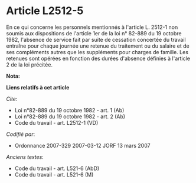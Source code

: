 # Article L2512-5

En ce qui concerne les personnels mentionnés à l'article L. 2512-1 non soumis aux dispositions de l'article 1er de la loi n°
82-889 du 19 octobre 1982, l'absence de service fait par suite de cessation concertée du travail entraîne pour chaque journée
une retenue du traitement ou du salaire et de ses compléments autres que les suppléments pour charges de famille. Les
retenues sont opérées en fonction des durées d'absence définies à l'article 2 de la loi précitée.

**Nota:**



**Liens relatifs à cet article**

_Cite_:

  - Loi n°82-889 du 19 octobre 1982 - art. 1 (Ab)
  - Loi n°82-889 du 19 octobre 1982 - art. 2 (Ab)
  - Code du travail - art. L2512-1 (VD)

_Codifié par_:

  - Ordonnance 2007-329 2007-03-12 JORF 13 mars 2007

_Anciens textes_:

  - Code du travail - art. L521-6 (AbD)
  - Code du travail - art. L521-6 (M)
